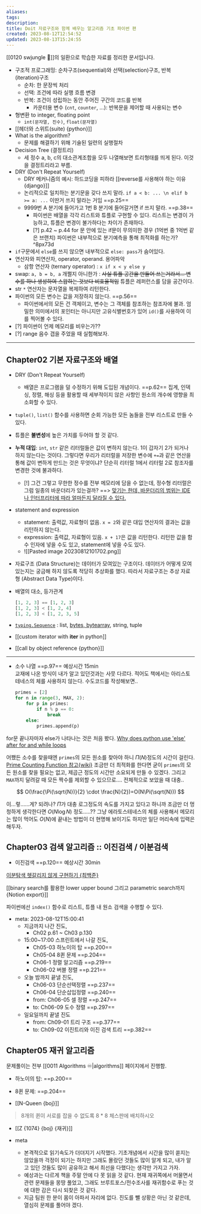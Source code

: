 ```yaml
---
aliases: 
tags: 
description:
title: Doit 자료구조와 함께 배우는 알고리즘 기초 파이썬 편
created: 2023-08-12T12:54:52
updated: 2023-08-13T15:24:55
---
```

[[0120 swjungle 🤖]]의 일환으로 학습한 자료를 정리한 문서입니다.

- 구조적 프로그래밍: 순차구조(sequential)와 선택(selection)구조, 반복(iteration)구조
	- 순차: 한 문장씩 처리
	- 선택: 조건에 따라 실행 흐름 변경
	- 반복: 조건이 성립하는 동안 주어진 구간의 코드를 반복
		- 카운터용 변수 (`cnt`, `counter`, ...): 반복문을 제어할 때 사용되는 변수
- 형변환 to integer, floating point
	- `int(문자열, 진수)`, `float(문자열)`
- [[헤더와 스위트(suite) {python}]]
- What is the algorithm?
	- 문제를 해결하기 위해 기술된 일련의 실행절차
- Decision Tree (결정트리)
	- 세 정수 a, b, c의 대소관계조합을 모두 나열해보면 트리형태를 띄게 된다. 이것을 결정트리라고 부름.
- DRY (Don't Repeat Yourself) 
	- DRY 메커니즘의 예시: 하드코딩을 피하라 [[reverse를 사용해야 하는 이유 {django}]]
	- 논리적으로 일치하는 분기문을 갖다 쓰지 말라. `if a < b: ... \n elif b >= a: ...` 이딴거 쓰지 말라는 거임 ==p.25==
	- 9999번 A 분기에 들어가고 1번 B 분기에 들어갈거면 if 쓰지 말라. ==p.38==
		-  파이썬은 배열을 각각 리스트와 튜플로 구현할 수 있다. 리스트는 변경이 가능하고, 튜플은 변경이 불가하다는 차이가 존재하다.
		- [?] p.42 ~ p.44 for 문 안에 있는 if문이 무의미한 경우 (1억번 중 1억번 같은 브랜치) 파이썬은 내부적으로 분기예측을 통해 최적화를 하는가? ^8px73d
- `if`구문에서 `else`를 쓰지 않으면 내부적으로 `else: pass`가 숨어있다.
- 연산자와 피연산자, operator, operand. 용어파악
	- 삼항 연산자 (ternary operator) : `x if x < y else y`
- swap: `a, b = b, a` 개쩔지 아니한가 : ~~사실 튜플 공간을 만들어 쓰는거라서... 변수를 하나 생성하여 스왑하는 것보다 비효율적임~~ 튜플은 레퍼런스를 담을 공간이다.
- str `*` 연산자는 문자열을 복제하여 리턴한다.
- 파이썬의 모든 변수는 값을 저장하지 않는다. ==p.56== 
	- 파이썬에서의 모든 건 객체이고, 변수는 그 객체를 참조하는 참조자에 불과. 엄밀한 의미에서의 포인터는 아니지만 고유식별번호가 있어 `id()`를 사용하여 이를 찍어볼 수 있다. 
- [?] 파이썬이 언제 메모리를 비우는가??  
- [?] range 음수 갭을 주었을 때 실험해보자.
___

## Chapter02 기본 자료구조와 배열

- DRY (Don't Repeat Yourself)
	- 배열은 프로그램을 덜 수정하기 위해 도입된 개념이다. ==p.62== 집계, 인덱싱, 정렬, 해싱 등을 활용할 때 세부적이지 않은 사항인 원소의 개수에 영향을 최소화할 수 있다.
- `tuple()`, `list()` 함수를 사용하면 순회 가능한 모든 놈들을 전부 리스트로 만들 수 있다.
- 튜플은 **불변성**에 높은 가치를 두어야 할 것 같다.
- **누적 대입**: `int`, `str` 같은  리터럴들은 값이 변하지 않는다. 1이 갑자기 2가 되거나 하지 않는다는 것이다. 그렇다면 우리가 리터럴을 저장한 변수에 `+=`과 같은 연산을 통해 값이 변하게 만드는 것은 무엇이냐? 단순히 리터럴 1에서 리터럴 2로 참조자를 변경한 것에 불과하다.
	- [!] 그건 그렇고 무한한 정수를 전부 메모리에 담을 수 없는데, 정수형 리터럴은 그럼 일종의 바운더리가 있는걸까? ==> [맞기는 한데, 바운더리의 범위는 IDE나 인터프리터에 따라 얼마든지 달라질 수 있다.](https://stackoverflow.com/questions/63188021/why-python-integer-caches-range-5-256-dont-work-in-similar-way-on-all-platf)
- statement and expression
	- statement: 출력값, 자료형이 없음. `x = 2`와 같은 대입 연산자의 결과는 값을 리턴하지 않는다.
	- expression: 출력값, 자료형이 있음. `x + 17`은 값을 리턴한다. 리턴한 값을 함수 인자에 넣을 수도 있고, statement에 넣을 수도 있다.
	- ![[Pasted image 20230812101702.png]]
- 자료구조 (Data Structure)는 데이터가 모여있는 구조이다. 데이터가 어떻게 모여있는지는 궁금해 하지 않도록 적당히 추상화를 했다. 따라서 자료구조는 추상 자료형 (Abstract Data Type)이다.
- 배열의 대소, 등가관계

	```python
	[1, 2, 3] == [1, 2, 3]
	[1, 2, 3] < [1, 2, 4]
	[1, 2, 3] < [1, 2, 3, 5]
	```

- [`typing.Sequence`](https://docs.python.org/3/glossary.html#term-sequence) : list, [bytes, bytearray](https://dojang.io/mod/page/view.php?id=2462), string, tuple
- [[custom iterator with __iter__ in python]]
- [[call by object reference {python}]]
___
- 소수 나열 ==p.97== 예상시간 15min  
	교재에 나온 방식이 내가 알고 있던것과는 사뭇 다르다. 적어도 책에서는 아리스토테네스의 체를 사용하지 않는다. 수도코드를 작성해보면..

	```python
	primes = [2]
	for n in range(3, MAX, 2):
		for p in primes:
			if n % p == 0:
				break
		else:
			primes.append(p)
	```

for문 끝나자마자 else가 나타나는 것은 처음 봤다. [Why does python use 'else' after for and while loops](https://stackoverflow.com/questions/9979970/why-does-python-use-else-after-for-and-while-loops)

어쨌든 소수를 찾을때엔 `primes`의 모든 원소를 찾아야 하니 $\Pi(N)$정도의 시간이 걸린다. [Prime Counting Function 참고{wiki}](https://en.wikipedia.org/wiki/Prime-counting_function) 조금만 더 최적화를 한다면 굳이 `primes`의 모든 원소를 찾을 필요는 없고, 제곱근 정도의 시간만 소요되게 만들 수 있겠다. 그리고 `MAX`까지 달려갈 때 모든 짝수를 제외할 수 있으므로.... 전체적으로 보았을 때 대충..

$$
O(\frac{\Pi(\sqrt{N})}{2} \cdot \frac{N}{2})=O(N\Pi(\sqrt{N}))
$$

이...렇......게? 되려나? $\Pi$가 대충 로그정도의 속도를 가지고 있다고 하니까 조금만 더 멍청하게 생각한다면 $O(N \log{N})$ 정도.....?? 그냥 에라토스테네스의 체를 사용해서 메모리는 많이 먹어도 $O(N)$에 끝내는 방법이 더 현명해 보이기도 하지만 일단 머리속에 입력은 해두자.

## Chapter03 검색 알고리즘 :: 이진검색 / 이분검색

- 이진검색 ==p.120== 예상시간 30min

[이분탐색 헷갈리지 않게 구현하기 {최백준}](https://www.notion.so/choiwheatley/Binary-Search-fc80010792364e23924f1ec933d467df)

[[binary search를 활용한 lower upper bound 그리고 parametric search까지 {Notion export}]]

파이썬에선 `index()` 함수로 리스트, 튜플 내 원소 검색을 수행할 수 있다.

- meta: 2023-08-12T15:00:41
	- 지금까지 나간 진도, 
		- Ch02 p.61 ~ Ch03 p.130
	- 15:00~17:00 스프린트에서 나갈 진도, 
		- Ch05-03 하노이의 탑 ==p.200==
		- Ch05-04 8퀸 문제 ==p.204==
		- Ch06-1 정렬 알고리즘 ==p.219==
		- Ch06-02 버블 정렬 ==p.221==
	- 오늘 밤까지 끝낼 진도, 
		- Ch06-03 단순선택정렬 ==p.237==
		- Ch06-04 단순삽입정렬 ==p.240==
		- from: Ch06-05 셀 정렬 ==p.247==
		- to: Ch06-09 도수 정렬 ==p.297==
	- 일요일까지 끝낼 진도
		- from: Ch09-01 트리 구조 ==p.377==
		- to: Ch09-02 이진트리와 이진 검색 트리 ==p.382==

## Chapter05 재귀 알고리즘

문제풀이는 전부 [[0011 Algorithms ♾️|algorithms]] 페이지에서 진행함.

- 하노이의 탑: ==p.200==

- 8퀸 문제: ==p.204==

- [[N-Queen {boj}]]

> 8개의 퀸이 서로를 잡을 수 없도록 8 \* 8 체스판에 배치하시오

- [[Z {1074} {boj} {재귀}]]

- meta
	- 본격적으로 읽기속도가 더뎌지기 시작했다. 기초개념에서 시간을 많이 쏟지는 않았을까 걱정이 되기는 하지만 그래도 몰랐던 것들도 많이 알게 되고, 내가 알고 있던 것들도 많이 공유하고 해서 최선을 다했다는 생각만 가지고 가자. 
	- 예상과는 다르게 책을 주말 안에 다 못 읽을 것 같다. 현재 재귀쪽에서 머물면서 관련 문제들을 몽땅 풀었고, 그래도 브루트포스/전수조사를 재귀함수로 푸는 것에 대한 감은 다시 되찾은 것 같다.
	- 지금 팀원 한 분이 몸이 아파서 자리에 없다. 진도를 뺄 상황은 아닌 것 같은데, 열심히 문제를 풀어야 겠다.

